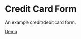 # Credit Card Form
An example credit/debit card form.

[Demo](https://andrewatts85.github.io/credit-card-form/)
